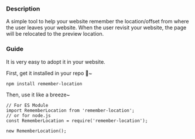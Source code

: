 ### Description
A simple tool to help your website remember the location/offset from where the user leaves your website.
When the user revisit your website, the page will be relocated to the preview location.

### Guide
It is very easy to adopt it in your website.

First, get it installed in your repo :rocket:~
```
npm install remember-location
```

Then, use it like a breeze~
```
// For ES Module
import RememberLocation from 'remember-location';
// or for node.js
const RememberLocation = require('remember-location');

new RememberLocation();
```